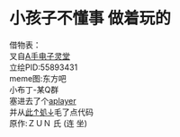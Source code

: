 # 小孩子不懂事 做着玩的
借物表：<br>
叉自[A手电子灵堂](https://github.com/ASOULFucker/Lingtang_OnInternet)<br>
立绘PID:55893431<br>
meme图:东方吧<br>
小布丁-某Q群<br>
塞进去了个[aplayer](https://aplayer.js.org/) <br>
并从[此↑処↓](https://github.com/JoynerCoe/music_soul_hall)毛了点代码<br>
原作:ＺＵＮ 氏 (连 坐)
